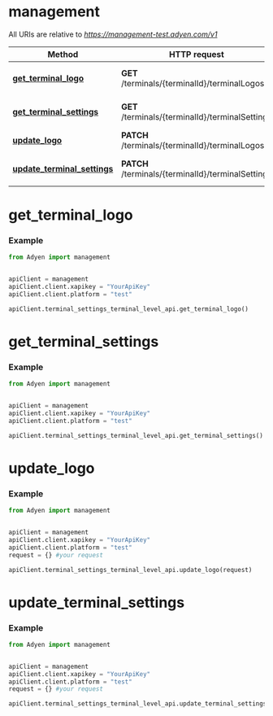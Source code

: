 # management

All URIs are relative to *https://management-test.adyen.com/v1*

Method | HTTP request | Description
------------- | ------------- | -------------
[**get_terminal_logo**](TerminalSettingsTerminalLevelApi.md#get_terminal_logo) | **GET** /terminals/{terminalId}/terminalLogos | Get the terminal logo
[**get_terminal_settings**](TerminalSettingsTerminalLevelApi.md#get_terminal_settings) | **GET** /terminals/{terminalId}/terminalSettings | Get terminal settings
[**update_logo**](TerminalSettingsTerminalLevelApi.md#update_logo) | **PATCH** /terminals/{terminalId}/terminalLogos | Update the logo
[**update_terminal_settings**](TerminalSettingsTerminalLevelApi.md#update_terminal_settings) | **PATCH** /terminals/{terminalId}/terminalSettings | Update terminal settings




# get_terminal_logo
### Example

```python
from Adyen import management


apiClient = management
apiClient.client.xapikey = "YourApiKey"
apiClient.client.platform = "test"

apiClient.terminal_settings_terminal_level_api.get_terminal_logo()

```


# get_terminal_settings
### Example

```python
from Adyen import management


apiClient = management
apiClient.client.xapikey = "YourApiKey"
apiClient.client.platform = "test"

apiClient.terminal_settings_terminal_level_api.get_terminal_settings()

```


# update_logo
### Example

```python
from Adyen import management


apiClient = management
apiClient.client.xapikey = "YourApiKey"
apiClient.client.platform = "test"
request = {} #your request

apiClient.terminal_settings_terminal_level_api.update_logo(request)

```


# update_terminal_settings
### Example

```python
from Adyen import management


apiClient = management
apiClient.client.xapikey = "YourApiKey"
apiClient.client.platform = "test"
request = {} #your request

apiClient.terminal_settings_terminal_level_api.update_terminal_settings(request)

```
